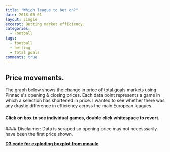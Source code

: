 ```yaml
---
title: "Which league to bet on?"
date: 2018-05-01
layout: single
excerpt: Betting market efficiency.
categories:
  - Football
tags:
  - football
  - betting
  - total goals
comments: true
---
```

<style>
.axis text {
  font-size: 12px;
  text-anchor: middle;
  letter-spacing: 1px;
}

.axis path,
.axis line {
  fill: none;
  stroke: #000000;
  shape-rendering: crispEdges;Disclaimer
}

.axis text {
  fill: none;
  stroke: #eaeaea;
  shape-rendering: crispEdges;
}


.x.axis path {
  /*display: none;*/
}

rect.d3-exploding-boxplot.box{
  /*opacity: 0.8;*/
}

line.d3-exploding-boxplot.line,
rect.d3-exploding-boxplot.box
{
  stroke: #000000;
  stroke-width: 1px;
}

line.d3-exploding-boxplot.vline{
  stroke-dasharray:5,5;
}

.d3-exploding-boxplot.tip{
  font-size:13px;
  line-height: 1;
  font-weight: bold;
  padding: 12px;
  background: #333333;
  color: #DDDDDD;
  border-radius: 2px;
}

g.tick text,
g.axis text{
  -webkit-user-select: none;
  -khtml-user-select: none;
  -moz-user-select: none;
  -o-user-select: none;
  user-select: none;
  cursor: default;
}
</style>



## Price movements.
The graph below shows the change in price of total goals markets using Pinnacle's opening & closing prices.  Each data point represents a game in which a selection has shortened in price.  I wanted to see whether there was any drastic difference in efficiency across the main European leagues.
#### Click on box to see individual games, double click whitespace to revert.
<div id="chartContainer">
</div>
#### Disclaimer: Data is scraped so opening price may not necesssarily have been the first price shown.

[**D3 code for exploding boxplot from mcaule**](https://mcaule.github.io/d3_exploding_boxplot/)

<script src="/assets/bower_components/requirejs/require.js"></script>
<script type="text/javascript">
    require.config({
        baseUrl: ".",
        paths: {
            d3: '/assets/bower_components/d3/d3.min',
            "d3-tip": '/assets/bower_components/d3-tip/index',
            'd3-exploding-boxplot': '/assets/src/d3_exploding_boxplot'
        },
        shim: {
            'd3-exploding-boxplot': {
                deps: ['d3', 'd3-tip']
            },
            'd3-tip': {
                deps: ['d3']
            }
        }
    });
</script>
<script>
    require(['d3-exploding-boxplot', 'd3'], function(exploding_boxplot, d3) {
        d3.json("/assets/d3data.json", function(data) {
            var chart = exploding_boxplot(data['data'], {
                y: 'percentage_change',
                group: 'league',
                color: 'league',
                label_1: 'game',
                label_2: 'line',
                label_3: 'selection',
                label_4: 'open',
                label_5: 'close'
            });
            chart('#chartContainer');
        });
        d3.select("body").style("background-color", "#252a34");
    });
</script>


